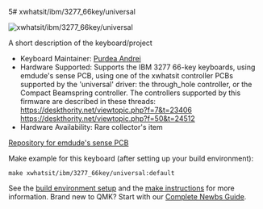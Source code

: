 5# xwhatsit/ibm/3277_66key/universal

![xwhatsit/ibm/3277_66key/universal](https://deskthority.net/wiki/images/thumb/4/4a/IBM_3277_typewriter_keyboard_-_keyboard_top.JPG/375px-IBM_3277_typewriter_keyboard_-_keyboard_top.JPG)

A short description of the keyboard/project

* Keyboard Maintainer: [Purdea Andrei](https://github.com/purdeaandrei)
* Hardware Supported: Supports the IBM 3277 66-key keyboards, using emdude's sense PCB, using one of the xwhatsit controller PCBs supported by the 'universal' driver: the through_hole controller, or the Compact Beamspring controller.
  The controllers supported by this firmware are described in these threads:
  https://deskthority.net/viewtopic.php?f=7&t=23406
  https://deskthority.net/viewtopic.php?f=50&t=24512
* Hardware Availability: Rare collector's item

[Repository for emdude's sense PCB](https://github.com/emdude/XWhatsit-CommonSense-Compatible-IBM-3277-PCB)

Make example for this keyboard (after setting up your build environment):

    make xwhatsit/ibm/3277_66key/universal:default

See the [build environment setup](https://docs.qmk.fm/#/getting_started_build_tools) and the [make instructions](https://docs.qmk.fm/#/getting_started_make_guide) for more information. Brand new to QMK? Start with our [Complete Newbs Guide](https://docs.qmk.fm/#/newbs).
